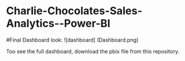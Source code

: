 # Charlie-Chocolates-Sales-Analytics--Power-BI

#Final Dashboard look: 
![dashboard] (Dashboard.png)

Too see the full dashboard, download the pbix file from this repository. 
